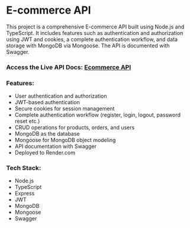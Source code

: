 # E-commerce API

This project is a comprehensive E-commerce API built using Node.js and TypeScript. It includes features such as authentication and authorization using JWT and cookies, a complete authentication workflow, and data storage with MongoDB via Mongoose. The API is documented with Swagger.

### Access the Live API Docs: [Ecommerce API](https://ecommerce-api-bc71.onrender.com/api/v1/docs)

### Features:
- User authentication and authorization
- JWT-based authentication
- Secure cookies for session management
- Complete authentication workflow (register, login, logout, password reset etc.)
- CRUD operations for products, orders, and users
- MongoDB as the database
- Mongoose for MongoDB object modeling
- API documentation with Swagger
- Deployed to Render.com 

### Tech Stack:
- Node.js
- TypeScript
- Express
- JWT
- MongoDB
- Mongoose
- Swagger
